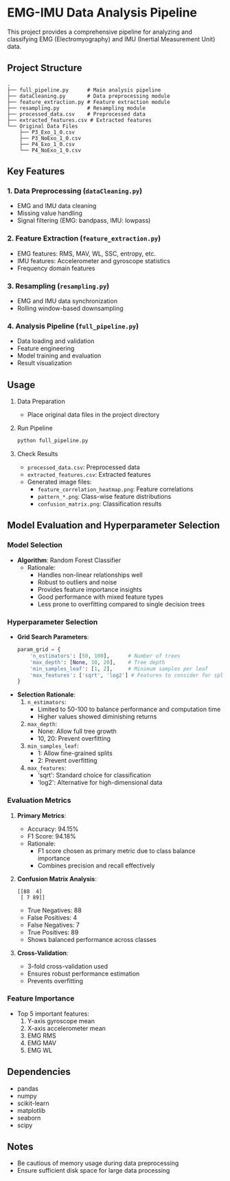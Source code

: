 # EMG-IMU Data Analysis Pipeline

This project provides a comprehensive pipeline for analyzing and classifying EMG (Electromyography) and IMU (Inertial Measurement Unit) data.

## Project Structure

```
.
├── full_pipeline.py      # Main analysis pipeline
├── dataCleaning.py       # Data preprocessing module
├── feature_extraction.py # Feature extraction module
├── resampling.py         # Resampling module
├── processed_data.csv    # Preprocessed data
├── extracted_features.csv # Extracted features
└── Original Data Files
    ├── P3_Exo_1_0.csv
    ├── P3_NoExo_1_0.csv
    ├── P4_Exo_1_0.csv
    └── P4_NoExo_1_0.csv
```

## Key Features

### 1. Data Preprocessing (`dataCleaning.py`)
- EMG and IMU data cleaning
- Missing value handling
- Signal filtering (EMG: bandpass, IMU: lowpass)

### 2. Feature Extraction (`feature_extraction.py`)
- EMG features: RMS, MAV, WL, SSC, entropy, etc.
- IMU features: Accelerometer and gyroscope statistics
- Frequency domain features

### 3. Resampling (`resampling.py`)
- EMG and IMU data synchronization
- Rolling window-based downsampling

### 4. Analysis Pipeline (`full_pipeline.py`)
- Data loading and validation
- Feature engineering
- Model training and evaluation
- Result visualization

## Usage

1. Data Preparation
   - Place original data files in the project directory

2. Run Pipeline
   ```bash
   python full_pipeline.py
   ```

3. Check Results
   - `processed_data.csv`: Preprocessed data
   - `extracted_features.csv`: Extracted features
   - Generated image files:
     - `feature_correlation_heatmap.png`: Feature correlations
     - `pattern_*.png`: Class-wise feature distributions
     - `confusion_matrix.png`: Classification results

## Model Evaluation and Hyperparameter Selection

### Model Selection
- **Algorithm**: Random Forest Classifier
  - Rationale: 
    - Handles non-linear relationships well
    - Robust to outliers and noise
    - Provides feature importance insights
    - Good performance with mixed feature types
    - Less prone to overfitting compared to single decision trees

### Hyperparameter Selection
- **Grid Search Parameters**:
  ```python
  param_grid = {
      'n_estimators': [50, 100],      # Number of trees
      'max_depth': [None, 10, 20],    # Tree depth
      'min_samples_leaf': [1, 2],     # Minimum samples per leaf
      'max_features': ['sqrt', 'log2'] # Features to consider for splits
  }
  ```
- **Selection Rationale**:
  1. `n_estimators`: 
     - Limited to 50-100 to balance performance and computation time
     - Higher values showed diminishing returns
  2. `max_depth`: 
     - None: Allow full tree growth
     - 10, 20: Prevent overfitting
  3. `min_samples_leaf`: 
     - 1: Allow fine-grained splits
     - 2: Prevent overfitting
  4. `max_features`: 
     - 'sqrt': Standard choice for classification
     - 'log2': Alternative for high-dimensional data

### Evaluation Metrics
1. **Primary Metrics**:
   - Accuracy: 94.15%
   - F1 Score: 94.18%
   - Rationale: 
     - F1 score chosen as primary metric due to class balance importance
     - Combines precision and recall effectively

2. **Confusion Matrix Analysis**:
   ```
   [[88  4]
    [ 7 89]]
   ```
   - True Negatives: 88
   - False Positives: 4
   - False Negatives: 7
   - True Positives: 89
   - Shows balanced performance across classes

3. **Cross-Validation**:
   - 3-fold cross-validation used
   - Ensures robust performance estimation
   - Prevents overfitting

### Feature Importance
- Top 5 important features:
  1. Y-axis gyroscope mean
  2. X-axis accelerometer mean
  3. EMG RMS
  4. EMG MAV
  5. EMG WL

## Dependencies
- pandas
- numpy
- scikit-learn
- matplotlib
- seaborn
- scipy

## Notes
- Be cautious of memory usage during data preprocessing
- Ensure sufficient disk space for large data processing 
